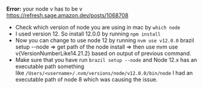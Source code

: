 **Error:** your node v has to be v
https://refresh.sage.amazon.dev/posts/1068708

- Check which version of node you are using in mac by `which node`
- I used version 12. So install 12.0.0 by running `npm install`
- Now you can change to use node 12 by running `nvm use v12.0.0`
		brazil setup --node => get path of the node install => then use nvm use v{VersionNumberLike14.21.2} based on output of previous command. 
- Make sure that you have run `brazil setup --node` and Node 12.x has an executable path something like `/Users/<username>/.nvm/versions/node/v12.0.0/bin/node` I had an executable path of node 8 which was causing the issue.